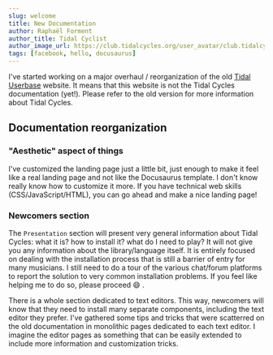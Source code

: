 ```yaml
---
slug: welcome
title: New Documentation
author: Raphaël Forment
author_title: Tidal Cyclist
author_image_url: https://club.tidalcycles.org/user_avatar/club.tidalcycles.org/raph/240/45_2.png
tags: [facebook, hello, docusaurus]
---
```


I've started working on a major overhaul / reorganization of the old [Tidal Userbase](https://tidalcycles.org/Userbase) website. It means that this website is not the Tidal Cycles documentation (yet!). Please refer to the old version for more information about Tidal Cycles.

## Documentation reorganization

### "Aesthetic" aspect of things 

I've customized the landing page just a little bit, just enough to make it feel like a real landing page and not like the Docusaurus template. I don't know really know how to customize it more. If you have technical web skills (CSS/JavaScript/HTML), you can go ahead and make a nice landing page!


### Newcomers section

The `Presentation` section will present very general information about Tidal Cycles: what it is? how to install it? what do I need to play? It will not give you any information about the library/language itself. It is entirely focused on dealing with the installation process that is still a barrier of entry for many musicians. I still need to do a tour of the various chat/forum platforms to report the solution to very common installation problems. If you feel like helping me to do so, please proceed :smile: .

There is a whole section dedicated to text editors. This way, newcomers will know that they need to install many separate components, including the text editor they prefer. I've gathered some tips and tricks that were scatterred on the old documentation in monolithic pages dedicated to each text editor. I imagine the editor pages as something that can be easily extended to include more information and customization tricks.
